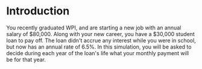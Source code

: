 # Introduction

You recently graduated WPI, and are starting a new job with an annual salary of $80,000.
Along with your new career, you have a $30,000 student loan to pay off. The loan didn't accrue any interest while you were in school, but now has an annual rate of 6.5%. 
In this simulation, you will be asked to decide during each year of the loan's life what your monthly payment will be for that year.
